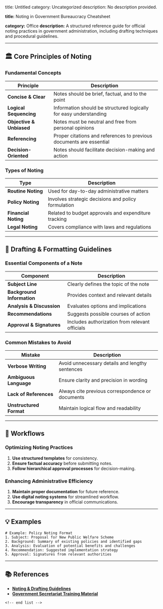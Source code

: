 title: Untitled
category: Uncategorized
description: No description provided.

**title:** Noting in Government Bureaucracy Cheatsheet

**category:** Office
**description:** A structured reference guide for official noting practices in government administration, including drafting techniques and procedural guidelines.

---

## 🏛 **Core Principles of Noting**

### **Fundamental Concepts**

| Principle                      | Description                                                         |
| ------------------------------ | ------------------------------------------------------------------- |
| **Concise & Clear**      | Notes should be brief, factual, and to the point                    |
| **Logical Sequencing**   | Information should be structured logically for easy understanding   |
| **Objective & Unbiased** | Notes must be neutral and free from personal opinions               |
| **Referencing**          | Proper citations and references to previous documents are essential |
| **Decision-Oriented**    | Notes should facilitate decision-making and action                  |

### **Types of Noting**

| Type                       | Description                                          |
| -------------------------- | ---------------------------------------------------- |
| **Routine Noting**   | Used for day-to-day administrative matters           |
| **Policy Noting**    | Involves strategic decisions and policy formulation  |
| **Financial Noting** | Related to budget approvals and expenditure tracking |
| **Legal Noting**     | Covers compliance with laws and regulations          |

---

## 📝 **Drafting & Formatting Guidelines**

### **Essential Components of a Note**

| Component                        | Description                                    |
| -------------------------------- | ---------------------------------------------- |
| **Subject Line**           | Clearly defines the topic of the note          |
| **Background Information** | Provides context and relevant details          |
| **Analysis & Discussion**  | Evaluates options and implications             |
| **Recommendations**        | Suggests possible courses of action            |
| **Approval & Signatures**  | Includes authorization from relevant officials |

### **Common Mistakes to Avoid**

| Mistake                       | Description                                      |
| ----------------------------- | ------------------------------------------------ |
| **Verbose Writing**     | Avoid unnecessary details and lengthy sentences  |
| **Ambiguous Language**  | Ensure clarity and precision in wording          |
| **Lack of References**  | Always cite previous correspondence or documents |
| **Unstructured Format** | Maintain logical flow and readability            |

---

## 🔄 **Workflows**

### **Optimizing Noting Practices**

1. **Use structured templates** for consistency.
2. **Ensure factual accuracy** before submitting notes.
3. **Follow hierarchical approval processes** for decision-making.

### **Enhancing Administrative Efficiency**

1. **Maintain proper documentation** for future reference.
2. **Use digital noting systems** for streamlined workflow.
3. **Encourage transparency** in official communications.

---

## 💡 **Examples**

```plaintext
# Example: Policy Noting Format
1. Subject: Proposal for New Public Welfare Scheme  
2. Background: Summary of existing policies and identified gaps  
3. Analysis: Evaluation of potential benefits and challenges  
4. Recommendation: Suggested implementation strategy  
5. Approval: Signatures from relevant authorities  
```

---

## 📚 **References**

- **[Noting &amp; Drafting Guidelines](https://mcrhrdi.gov.in/ITPJA2021/batch16/presentations/N%20&%20D.pdf)**
- **[Government Secretariat Training Material](https://www.istm.gov.in/uploads/study_material/1430209240Workshop%20on%20Noting%20&%20Drafting%20%28WND%29%20-%20Reading%20Material.docx)**

```
<!-- end list -->
```